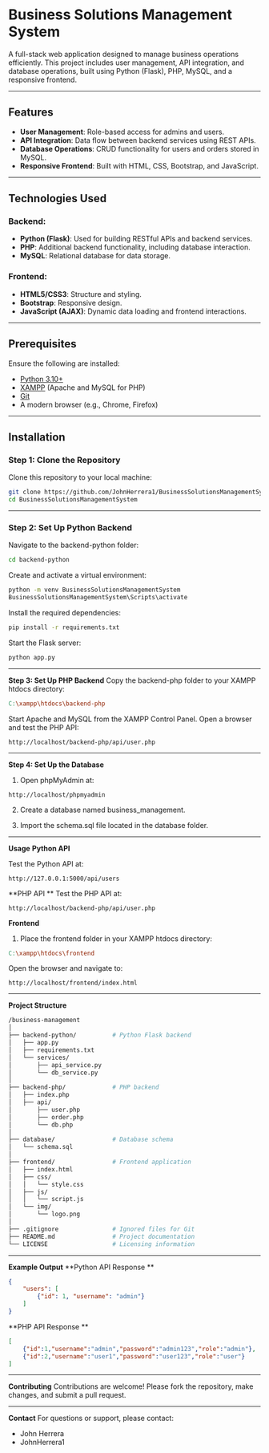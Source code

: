 # Business Solutions Management System

A full-stack web application designed to manage business operations efficiently. This project includes user management, API integration, and database operations, built using Python (Flask), PHP, MySQL, and a responsive frontend.

---

## Features

- **User Management**: Role-based access for admins and users.
- **API Integration**: Data flow between backend services using REST APIs.
- **Database Operations**: CRUD functionality for users and orders stored in MySQL.
- **Responsive Frontend**: Built with HTML, CSS, Bootstrap, and JavaScript.

---

## Technologies Used

### Backend:
- **Python (Flask)**: Used for building RESTful APIs and backend services.
- **PHP**: Additional backend functionality, including database interaction.
- **MySQL**: Relational database for data storage.

### Frontend:
- **HTML5/CSS3**: Structure and styling.
- **Bootstrap**: Responsive design.
- **JavaScript (AJAX)**: Dynamic data loading and frontend interactions.

---

## Prerequisites

Ensure the following are installed:
- [Python 3.10+](https://www.python.org/downloads/)
- [XAMPP](https://www.apachefriends.org/) (Apache and MySQL for PHP)
- [Git](https://git-scm.com/)
- A modern browser (e.g., Chrome, Firefox)

---

## Installation

### Step 1: Clone the Repository
Clone this repository to your local machine:
```bash
git clone https://github.com/JohnHerrera1/BusinessSolutionsManagementSystem.git
cd BusinessSolutionsManagementSystem
```

---

### Step 2: Set Up Python Backend
Navigate to the backend-python folder:
```bash
cd backend-python
```
Create and activate a virtual environment:
```bash
python -m venv BusinessSolutionsManagementSystem
BusinessSolutionsManagementSystem\Scripts\activate
```
Install the required dependencies:
```bash
pip install -r requirements.txt
```
Start the Flask server:
```bash
python app.py
```

---

**Step 3: Set Up PHP Backend**
Copy the backend-php folder to your XAMPP htdocs directory:
```makefile
C:\xampp\htdocs\backend-php
```
Start Apache and MySQL from the XAMPP Control Panel.
Open a browser and test the PHP API:
```arduino
http://localhost/backend-php/api/user.php
```

---

**Step 4: Set Up the Database**
1. Open phpMyAdmin at:
```arduino
http://localhost/phpmyadmin
```
2. Create a database named business_management.

3. Import the schema.sql file located in the database folder.

---

**Usage**
**Python API**

Test the Python API at:
```arduino
http://127.0.0.1:5000/api/users
```
**PHP API
**
Test the PHP API at:
```arduino
http://localhost/backend-php/api/user.php
```
**Frontend**
1. Place the frontend folder in your XAMPP htdocs directory:
```makefile
C:\xampp\htdocs\frontend
```
Open the browser and navigate to:
```arduino
http://localhost/frontend/index.html
```
---

**Project Structure**
```bash
/business-management
│
├── backend-python/          # Python Flask backend
│   ├── app.py
│   ├── requirements.txt
│   └── services/
│       ├── api_service.py
│       └── db_service.py
│
├── backend-php/             # PHP backend
│   ├── index.php
│   ├── api/
│       ├── user.php
│       ├── order.php
│       └── db.php
│
├── database/                # Database schema
│   └── schema.sql
│
├── frontend/                # Frontend application
│   ├── index.html
│   ├── css/
│   │   └── style.css
│   ├── js/
│   │   └── script.js
│   └── img/
│       └── logo.png
│
├── .gitignore               # Ignored files for Git
├── README.md                # Project documentation
└── LICENSE                  # Licensing information
```
---

**Example Output**
**Python API Response
**
```json
{
    "users": [
        {"id": 1, "username": "admin"}
    ]
}
```
**PHP API Response
**
```json
[
    {"id":1,"username":"admin","password":"admin123","role":"admin"},
    {"id":2,"username":"user1","password":"user123","role":"user"}
]
```
---

**Contributing**
Contributions are welcome! Please fork the repository, make changes, and submit a pull request.

---

**Contact**
For questions or support, please contact:
- John Herrera
- JohnHerrera1

